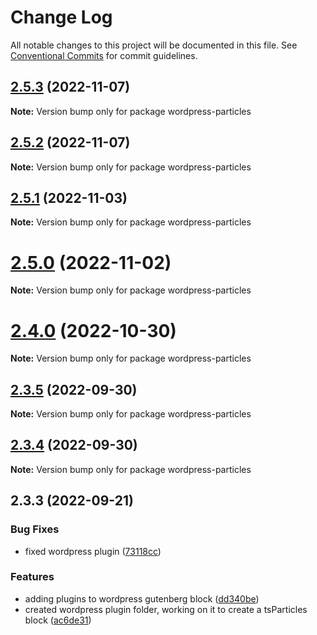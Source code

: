 # Change Log

All notable changes to this project will be documented in this file.
See [Conventional Commits](https://conventionalcommits.org) for commit guidelines.

## [2.5.3](https://github.com/matteobruni/tsparticles/compare/wordpress-particles@2.5.2...wordpress-particles@2.5.3) (2022-11-07)

**Note:** Version bump only for package wordpress-particles

## [2.5.2](https://github.com/matteobruni/tsparticles/compare/wordpress-particles@2.5.1...wordpress-particles@2.5.2) (2022-11-07)

**Note:** Version bump only for package wordpress-particles

## [2.5.1](https://github.com/matteobruni/tsparticles/compare/wordpress-particles@2.5.0...wordpress-particles@2.5.1) (2022-11-03)

**Note:** Version bump only for package wordpress-particles

# [2.5.0](https://github.com/matteobruni/tsparticles/compare/wordpress-particles@2.4.0...wordpress-particles@2.5.0) (2022-11-02)

**Note:** Version bump only for package wordpress-particles

# [2.4.0](https://github.com/matteobruni/tsparticles/compare/wordpress-particles@2.3.5...wordpress-particles@2.4.0) (2022-10-30)

**Note:** Version bump only for package wordpress-particles

## [2.3.5](https://github.com/matteobruni/tsparticles/compare/wordpress-particles@2.3.4...wordpress-particles@2.3.5) (2022-09-30)

**Note:** Version bump only for package wordpress-particles

## [2.3.4](https://github.com/matteobruni/tsparticles/compare/wordpress-particles@2.3.3...wordpress-particles@2.3.4) (2022-09-30)

**Note:** Version bump only for package wordpress-particles

## 2.3.3 (2022-09-21)

### Bug Fixes

-   fixed wordpress plugin ([73118cc](https://github.com/matteobruni/tsparticles/commit/73118cc6563453300c99818eb6efd768b9e553d0))

### Features

-   adding plugins to wordpress gutenberg block ([dd340be](https://github.com/matteobruni/tsparticles/commit/dd340be2a9f83dac1ce11c70ba97e8d1d75c6e27))
-   created wordpress plugin folder, working on it to create a tsParticles block ([ac6de31](https://github.com/matteobruni/tsparticles/commit/ac6de3168c4761af258bc5ec45cafca45eb9b3f2))
